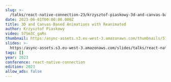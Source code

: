 ```yaml
---
slug: >-
  /talks/react-native-connection-23/krzysztof-piaskowy-3d-and-canvas-based-animations-with-reanimated
date: 2023-06-01T00:00:00.000Z
title: 3D and Canvas-Based Animations with Reanimated
author: Krzysztof Piaskowy
video: 57Sm3C_gaRs
thumbnail: https:/async-assets.s3.eu-west-3.amazonaws.com/thumbnails/57Sm3C_gaRs.jpg
slides: >-
  https:/async-assets.s3.eu-west-3.amazonaws.com/slides/talks/react-native-connection-23/krzysztof-piaskowy-3d-and-canvas-based-animations-with-reanimated/slides.pdf
tags: []
year: 2023
conference: react-native-connection
edition: 2023
allow_ads: false
---
```


